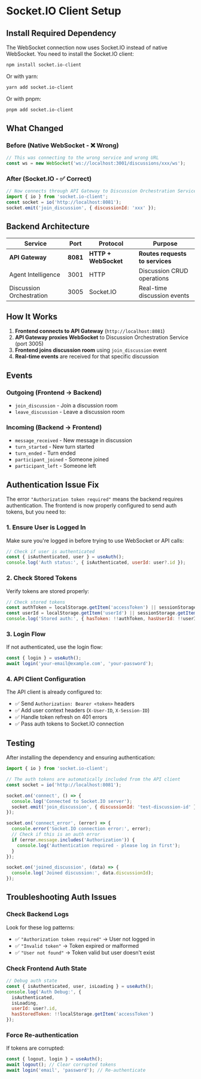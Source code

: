 # Socket.IO Client Setup

## Install Required Dependency

The WebSocket connection now uses Socket.IO instead of native WebSocket. You need to install the Socket.IO client:

```bash
npm install socket.io-client
```

Or with yarn:
```bash
yarn add socket.io-client
```

Or with pnpm:
```bash
pnpm add socket.io-client
```

## What Changed

### Before (Native WebSocket - ❌ Wrong)
```javascript
// This was connecting to the wrong service and wrong URL
const ws = new WebSocket('ws://localhost:3001/discussions/xxx/ws');
```

### After (Socket.IO - ✅ Correct)
```javascript
// Now connects through API Gateway to Discussion Orchestration Service
import { io } from 'socket.io-client';
const socket = io('http://localhost:8081');
socket.emit('join_discussion', { discussionId: 'xxx' });
```

## Backend Architecture

| Service | Port | Protocol | Purpose |
|---------|------|----------|---------|
| **API Gateway** | **8081** | **HTTP + WebSocket** | **Routes requests to services** |
| Agent Intelligence | 3001 | HTTP | Discussion CRUD operations |
| Discussion Orchestration | 3005 | Socket.IO | Real-time discussion events |

## How It Works

1. **Frontend connects to API Gateway** (`http://localhost:8081`)
2. **API Gateway proxies WebSocket** to Discussion Orchestration Service (port 3005)
3. **Frontend joins discussion room** using `join_discussion` event
4. **Real-time events** are received for that specific discussion

## Events

### Outgoing (Frontend → Backend)
- `join_discussion` - Join a discussion room
- `leave_discussion` - Leave a discussion room

### Incoming (Backend → Frontend)
- `message_received` - New message in discussion
- `turn_started` - New turn started
- `turn_ended` - Turn ended
- `participant_joined` - Someone joined
- `participant_left` - Someone left

## Authentication Issue Fix

The error `"Authorization token required"` means the backend requires authentication. The frontend is now properly configured to send auth tokens, but you need to:

### 1. **Ensure User is Logged In**
Make sure you're logged in before trying to use WebSocket or API calls:

```javascript
// Check if user is authenticated
const { isAuthenticated, user } = useAuth();
console.log('Auth status:', { isAuthenticated, userId: user?.id });
```

### 2. **Check Stored Tokens**
Verify tokens are stored properly:

```javascript
// Check stored tokens
const authToken = localStorage.getItem('accessToken') || sessionStorage.getItem('accessToken');
const userId = localStorage.getItem('userId') || sessionStorage.getItem('userId');
console.log('Stored auth:', { hasToken: !!authToken, hasUserId: !!userId });
```

### 3. **Login Flow**
If not authenticated, use the login flow:

```javascript
const { login } = useAuth();
await login('your-email@example.com', 'your-password');
```

### 4. **API Client Configuration**
The API client is already configured to:
- ✅ Send `Authorization: Bearer <token>` headers
- ✅ Add user context headers (`X-User-ID`, `X-Session-ID`)
- ✅ Handle token refresh on 401 errors
- ✅ Pass auth tokens to Socket.IO connection

## Testing

After installing the dependency and ensuring authentication:

```javascript
import { io } from 'socket.io-client';

// The auth tokens are automatically included from the API client
const socket = io('http://localhost:8081');

socket.on('connect', () => {
  console.log('Connected to Socket.IO server');
  socket.emit('join_discussion', { discussionId: 'test-discussion-id' });
});

socket.on('connect_error', (error) => {
  console.error('Socket.IO connection error:', error);
  // Check if this is an auth error
  if (error.message.includes('Authorization')) {
    console.log('Authentication required - please log in first');
  }
});

socket.on('joined_discussion', (data) => {
  console.log('Joined discussion:', data.discussionId);
});
```

## Troubleshooting Auth Issues

### Check Backend Logs
Look for these log patterns:
- ✅ `"Authorization token required"` → User not logged in
- ✅ `"Invalid token"` → Token expired or malformed
- ✅ `"User not found"` → Token valid but user doesn't exist

### Check Frontend Auth State
```javascript
// Debug auth state
const { isAuthenticated, user, isLoading } = useAuth();
console.log('Auth Debug:', {
  isAuthenticated,
  isLoading,
  userId: user?.id,
  hasStoredToken: !!localStorage.getItem('accessToken')
});
```

### Force Re-authentication
If tokens are corrupted:
```javascript
const { logout, login } = useAuth();
await logout(); // Clear corrupted tokens
await login('email', 'password'); // Re-authenticate
``` 